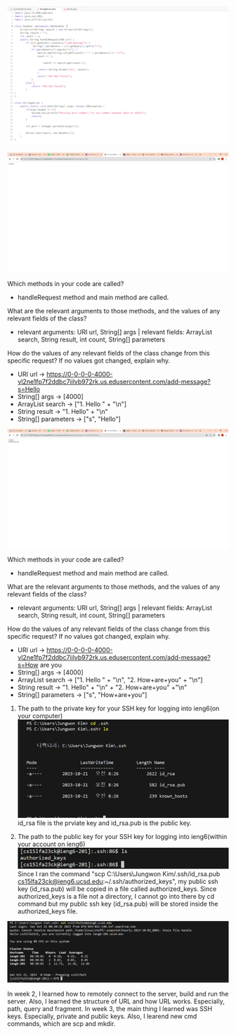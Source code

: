 ![Image](code.PNG)

   
![Image](SS1.png)

   Which methods in your code are called?
   - handleRequest method and main method are called.
   
   What are the relevant arguments to those methods, and the values of any relevant fields of the class?
   - relevant arguments: URI url, String[] args | relevant fields: ArrayList<String> search, String result, int count, String[] parameters
   
   How do the values of any relevant fields of the class change from this specific request? If no values got changed, explain why.
   - URI url -> https://0-0-0-0-4000-vl2ne1fp7f2ddbc7iilvb972rk.us.edusercontent.com/add-message?s=Hello
   - String[] args -> [4000]
   - ArrayList<String> search -> ["1. Hello " + "\n"]
   - String result -> "1. Hello" + "\n"
   - String[] parameters -> ["s", "Hello"]
   
![Image](ss2.png)
   
   Which methods in your code are called?
   - handleRequest method and main method are called.
   
   What are the relevant arguments to those methods, and the values of any relevant fields of the class?
   - relevant arguments: URI url, String[] args | relevant fields: ArrayList<String> search, String result, int count, String[] parameters
   
   How do the values of any relevant fields of the class change from this specific request? If no values got changed, explain why.
   - URI url -> https://0-0-0-0-4000-vl2ne1fp7f2ddbc7iilvb972rk.us.edusercontent.com/add-message?s=How are you
   - String[] args -> [4000]
   - ArrayList<String> search -> ["1. Hello " + "\n", "2. How+are+you" + "\n"]
   - String result -> "1. Hello" + "\n" + "2. How+are+you" +"\n"
   - String[] parameters -> ["s", "How+are+you"]

1. The path to the private key for your SSH key for logging into ieng6(on your computer)
   ![Image](private.PNG)
   id_rsa file is the prviate key and id_rsa.pub is the public key.

2. The path to the public key for your SSH key for logging into ieng6(within your account on ieng6)
   ![Image](public.PNG)
   Since I ran the command "scp C:\Users\Jungwon Kim/.ssh/id_rsa.pub cs15lfa23ck@ieng6.ucsd.edu:~/.ssh/authorized_keys", my public ssh key (id_rsa.pub) will be copied in a file called authorized_keys. Since authorized_keys is a file not a directory, I cannot go into there by cd command
   but my public ssh key (id_rsa.pub) will be stored inside the authorized_keys file. 

![Image](login.PNG)


In week 2, I learned how to remotely connect to the server, build and run the server. Also, I learned the structure of URL and how URL works. Especially, path, query and fragment. In week 3, the main thing I learned was SSH keys. Especially, private and public keys.
Also, I learend new cmd commands, which are scp and mkdir. 
